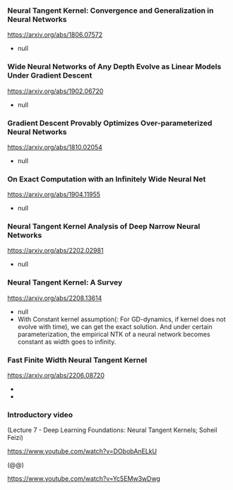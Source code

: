 ### Neural Tangent Kernel: Convergence and Generalization in Neural Networks

<https://arxiv.org/abs/1806.07572>

- null

### Wide Neural Networks of Any Depth Evolve as Linear Models Under Gradient Descent

<https://arxiv.org/abs/1902.06720>

- null

### Gradient Descent Provably Optimizes Over-parameterized Neural Networks

<https://arxiv.org/abs/1810.02054>

- null

### On Exact Computation with an Infinitely Wide Neural Net

<https://arxiv.org/abs/1904.11955>

- null

### Neural Tangent Kernel Analysis of Deep Narrow Neural Networks

<https://arxiv.org/abs/2202.02981>

- null

### Neural Tangent Kernel: A Survey

<https://arxiv.org/abs/2208.13614>

- null
- With Constant kernel assumption(: For GD-dynamics, if kernel does not evolve with time),
we can get the exact solution. 
And under certain parameterization, the empirical NTK of a neural network becomes
constant as width goes to infinity. 

### Fast Finite Width Neural Tangent Kernel

<https://arxiv.org/abs/2206.08720>

-
-


### Introductory video

(Lecture 7 - Deep Learning Foundations: Neural Tangent Kernels; Soheil Feizi)

<https://www.youtube.com/watch?v=DObobAnELkU>


(@@)

<https://www.youtube.com/watch?v=Yc5EMw3wDwg>
